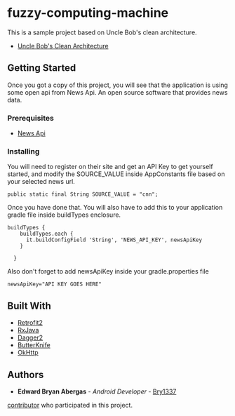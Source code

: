 # fuzzy-computing-machine

This is a sample project based on Uncle Bob's clean architecture.
* [Uncle Bob's Clean Architecture](https://8thlight.com/blog/uncle-bob/2012/08/13/the-clean-architecture.html)

## Getting Started

Once you got a copy of this project, you will see that the application is using some open api from News Api.
An open source software that provides news data.

### Prerequisites

* [News Api](https://newsapi.org/)

### Installing

You will need to register on their site and get an API Key to get yourself started, and modify the SOURCE_VALUE 
inside AppConstants file based on your selected news url.

```
public static final String SOURCE_VALUE = "cnn";
```

Once you have done that.
You will also have to add this to your application gradle file inside buildTypes enclosure.

```
buildTypes {
    buildTypes.each {
      it.buildConfigField 'String', 'NEWS_API_KEY', newsApiKey
    }

  }
```

Also don't forget to add newsApiKey inside your gradle.properties file
```
newsApiKey="API KEY GOES HERE"
```
## Built With

* [Retrofit2](http://square.github.io/retrofit/)
* [RxJava](https://github.com/ReactiveX/RxJava)
* [Dagger2](https://google.github.io/dagger/)
* [ButterKnife](http://jakewharton.github.io/butterknife/)
* [OkHttp](http://square.github.io/okhttp/)

## Authors

* **Edward Bryan Abergas** - *Android Developer* - [Bry1337](https://github.com/Bry1337)

[contributor](https://github.com/ceosilvajr) who participated in this project.
